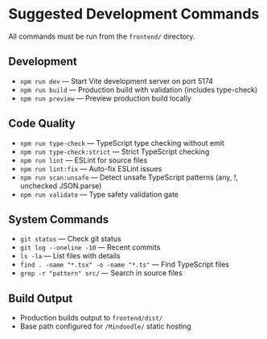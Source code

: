 # Suggested Development Commands

All commands must be run from the `frontend/` directory.

## Development
- `npm run dev` — Start Vite development server on port 5174
- `npm run build` — Production build with validation (includes type-check)
- `npm run preview` — Preview production build locally

## Code Quality
- `npm run type-check` — TypeScript type checking without emit
- `npm run type-check:strict` — Strict TypeScript checking
- `npm run lint` — ESLint for source files
- `npm run lint:fix` — Auto-fix ESLint issues
- `npm run scan:unsafe` — Detect unsafe TypeScript patterns (any, !, unchecked JSON.parse)
- `npm run validate` — Type safety validation gate

## System Commands
- `git status` — Check git status
- `git log --oneline -10` — Recent commits
- `ls -la` — List files with details
- `find . -name "*.tsx" -o -name "*.ts"` — Find TypeScript files
- `grep -r "pattern" src/` — Search in source files

## Build Output
- Production builds output to `frontend/dist/`
- Base path configured for `/Mindoodle/` static hosting